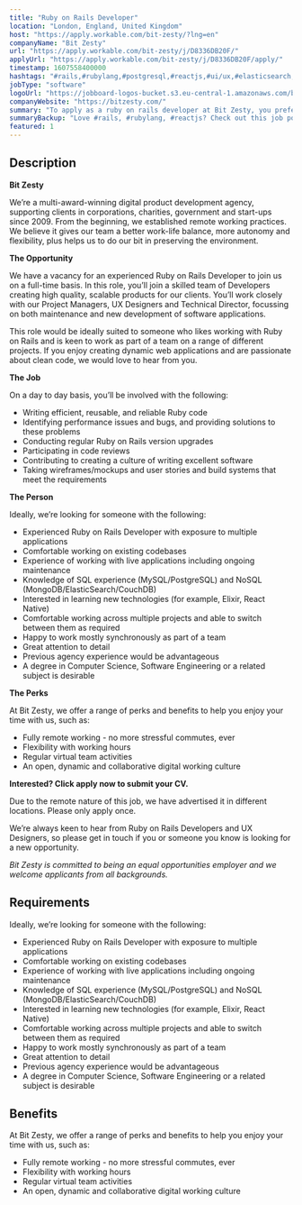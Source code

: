 ```yaml
---
title: "Ruby on Rails Developer"
location: "London, England, United Kingdom"
host: "https://apply.workable.com/bit-zesty/?lng=en"
companyName: "Bit Zesty"
url: "https://apply.workable.com/bit-zesty/j/D8336DB20F/"
applyUrl: "https://apply.workable.com/bit-zesty/j/D8336DB20F/apply/"
timestamp: 1607558400000
hashtags: "#rails,#rubylang,#postgresql,#reactjs,#ui/ux,#elasticsearch,#mongodb,#mysql,#management,#office"
jobType: "software"
logoUrl: "https://jobboard-logos-bucket.s3.eu-central-1.amazonaws.com/bit-zesty"
companyWebsite: "https://bitzesty.com/"
summary: "To apply as a ruby on rails developer at Bit Zesty, you preferably need to have experience of working with live applications including ongoing maintenance."
summaryBackup: "Love #rails, #rubylang, #reactjs? Check out this job post!"
featured: 1
---
```


## Description

**Bit Zesty**

We’re a multi-award-winning digital product development agency, supporting clients in corporations, charities, government and start-ups since 2009. From the beginning, we established remote working practices. We believe it gives our team a better work-life balance, more autonomy and flexibility, plus helps us to do our bit in preserving the environment.

**The Opportunity**

We have a vacancy for an experienced Ruby on Rails Developer to join us on a full-time basis. In this role, you’ll join a skilled team of Developers creating high quality, scalable products for our clients. You’ll work closely with our Project Managers, UX Designers and Technical Director, focussing on both maintenance and new development of software applications.

This role would be ideally suited to someone who likes working with Ruby on Rails and is keen to work as part of a team on a range of different projects. If you enjoy creating dynamic web applications and are passionate about clean code, we would love to hear from you.

**The Job**

On a day to day basis, you’ll be involved with the following:

*   Writing efficient, reusable, and reliable Ruby code
*   Identifying performance issues and bugs, and providing solutions to these problems
*   Conducting regular Ruby on Rails version upgrades
*   Participating in code reviews
*   Contributing to creating a culture of writing excellent software
*   Taking wireframes/mockups and user stories and build systems that meet the requirements

**The Person**

Ideally, we’re looking for someone with the following:

*   Experienced Ruby on Rails Developer with exposure to multiple applications
*   Comfortable working on existing codebases
*   Experience of working with live applications including ongoing maintenance
*   Knowledge of SQL experience (MySQL/PostgreSQL) and NoSQL (MongoDB/ElasticSearch/CouchDB)
*   Interested in learning new technologies (for example, Elixir, React Native)
*   Comfortable working across multiple projects and able to switch between them as required
*   Happy to work mostly synchronously as part of a team
*   Great attention to detail
*   Previous agency experience would be advantageous
*   A degree in Computer Science, Software Engineering or a related subject is desirable

**The Perks**

At Bit Zesty, we offer a range of perks and benefits to help you enjoy your time with us, such as:

*   Fully remote working - no more stressful commutes, ever
*   Flexibility with working hours
*   Regular virtual team activities
*   An open, dynamic and collaborative digital working culture

**Interested? Click apply now to submit your CV.**

Due to the remote nature of this job, we have advertised it in different locations. Please only apply once.

We’re always keen to hear from Ruby on Rails Developers and UX Designers, so please get in touch if you or someone you know is looking for a new opportunity.

_Bit Zesty is committed to being an equal opportunities employer and we welcome applicants from all backgrounds._

## Requirements

Ideally, we’re looking for someone with the following:

*   Experienced Ruby on Rails Developer with exposure to multiple applications
*   Comfortable working on existing codebases
*   Experience of working with live applications including ongoing maintenance
*   Knowledge of SQL experience (MySQL/PostgreSQL) and NoSQL (MongoDB/ElasticSearch/CouchDB)
*   Interested in learning new technologies (for example, Elixir, React Native)
*   Comfortable working across multiple projects and able to switch between them as required
*   Happy to work mostly synchronously as part of a team
*   Great attention to detail
*   Previous agency experience would be advantageous
*   A degree in Computer Science, Software Engineering or a related subject is desirable

## Benefits

At Bit Zesty, we offer a range of perks and benefits to help you enjoy your time with us, such as:

*   Fully remote working - no more stressful commutes, ever
*   Flexibility with working hours
*   Regular virtual team activities
*   An open, dynamic and collaborative digital working culture
